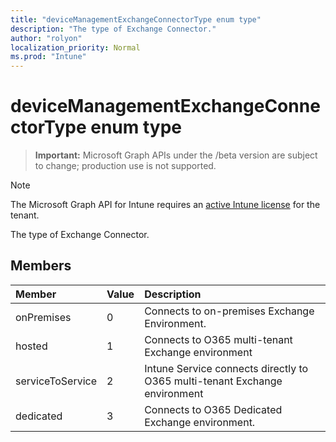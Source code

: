 ```yaml
---
title: "deviceManagementExchangeConnectorType enum type"
description: "The type of Exchange Connector."
author: "rolyon"
localization_priority: Normal
ms.prod: "Intune"
---
```


# deviceManagementExchangeConnectorType enum type

> **Important:** Microsoft Graph APIs under the /beta version are subject to change; production use is not supported.

> [!NOTE]
> The Microsoft Graph API for Intune requires an [active Intune license](https://go.microsoft.com/fwlink/?linkid=839381) for the tenant.

The type of Exchange Connector.

## Members
|Member|Value|Description|
|:---|:---|:---|
|onPremises|0|Connects to on-premises Exchange Environment.|
|hosted|1|Connects to O365 multi-tenant Exchange environment|
|serviceToService|2|Intune Service connects directly to O365 multi-tenant Exchange environment|
|dedicated|3|Connects to O365 Dedicated Exchange environment.|





